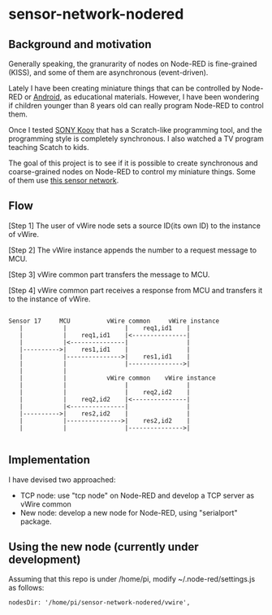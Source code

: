 # sensor-network-nodered

## Background and motivation

Generally speaking, the granurarity of nodes on Node-RED is fine-grained (KISS), and some of them are asynchronous (event-driven).

Lately I have been creating miniature things that can be controlled by Node-RED or [Android](https://github.com/araobp/sensor-network-android), as educational materials. However, I have been wondering if children younger than 8 years old can really program Node-RED to control them.

Once I tested [SONY Koov](https://www.sony.com/koov) that has a Scratch-like programming tool, and the programming style is completely synchronous. I also watched a TV program teaching Scatch to kids.

The goal of this project is to see if it is possible to create synchronous and coarse-grained nodes on Node-RED to control my miniature things. Some of them use [this sensor network](https://github.com/araobp/sensor-network).

## Flow

[Step 1] The user of vWire node sets a source ID(its own ID) to the instance of vWire.

[Step 2] The vWire instance appends the number to a request message to MCU.

[Step 3] vWire common part transfers the message to MCU.

[Step 4] vWire common part receives a response from MCU and transfers it to the instance of vWire.

```

Sensor 17     MCU          vWire common     vWire instance
   |           |                |    req1,id1    |
   |           |    req1,id1    |<---------------|
   |           |<---------------|                |
   |---------->|    res1,id1    |                |
   |           |--------------->|    res1,id1    |
   |           |                |--------------->|
   |           |
   |           |           vWire common    vWire instance
   |           |                |                |
   |           |                |    req2,id2    |
   |           |    req2,id2    |<---------------|
   |           |<---------------|                |
   |---------->|    res2,id2    |                |
   |           |--------------->|    res2,id2    |
   |           |                |--------------->|
   
```

## Implementation

I have devised two approached:
- TCP node: use "tcp node" on Node-RED and develop a TCP server as vWire common
- New node: develop a new node for Node-RED, using "serialport" package.

## Using the new node (currently under development)

Assuming that this repo is under /home/pi, modify ~/.node-red/settings.js as follows:

```
nodesDir: '/home/pi/sensor-network-nodered/vwire',
```
